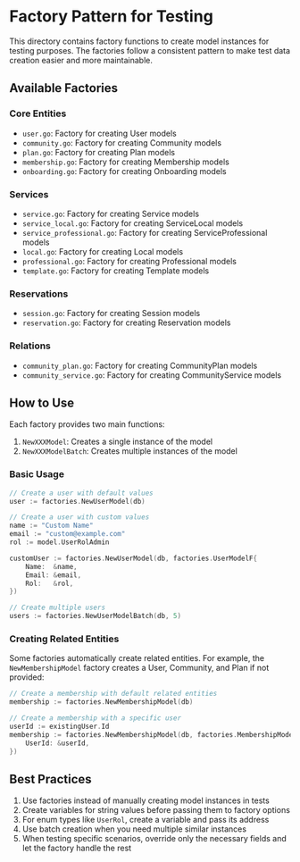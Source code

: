 # Factory Pattern for Testing

This directory contains factory functions to create model instances for testing purposes. The factories follow a consistent pattern to make test data creation easier and more maintainable.

## Available Factories

### Core Entities
- `user.go`: Factory for creating User models
- `community.go`: Factory for creating Community models
- `plan.go`: Factory for creating Plan models
- `membership.go`: Factory for creating Membership models
- `onboarding.go`: Factory for creating Onboarding models

### Services
- `service.go`: Factory for creating Service models
- `service_local.go`: Factory for creating ServiceLocal models
- `service_professional.go`: Factory for creating ServiceProfessional models
- `local.go`: Factory for creating Local models
- `professional.go`: Factory for creating Professional models
- `template.go`: Factory for creating Template models

### Reservations
- `session.go`: Factory for creating Session models
- `reservation.go`: Factory for creating Reservation models

### Relations
- `community_plan.go`: Factory for creating CommunityPlan models
- `community_service.go`: Factory for creating CommunityService models

## How to Use

Each factory provides two main functions:

1. `NewXXXModel`: Creates a single instance of the model
2. `NewXXXModelBatch`: Creates multiple instances of the model

### Basic Usage

```go
// Create a user with default values
user := factories.NewUserModel(db)

// Create a user with custom values
name := "Custom Name"
email := "custom@example.com"
rol := model.UserRolAdmin

customUser := factories.NewUserModel(db, factories.UserModelF{
    Name:  &name,
    Email: &email,
    Rol:   &rol,
})

// Create multiple users
users := factories.NewUserModelBatch(db, 5)
```

### Creating Related Entities

Some factories automatically create related entities. For example, the `NewMembershipModel` factory creates a User, Community, and Plan if not provided:

```go
// Create a membership with default related entities
membership := factories.NewMembershipModel(db)

// Create a membership with a specific user
userId := existingUser.Id
membership := factories.NewMembershipModel(db, factories.MembershipModelF{
    UserId: &userId,
})
```

## Best Practices

1. Use factories instead of manually creating model instances in tests
2. Create variables for string values before passing them to factory options
3. For enum types like `UserRol`, create a variable and pass its address
4. Use batch creation when you need multiple similar instances
5. When testing specific scenarios, override only the necessary fields and let the factory handle the rest 